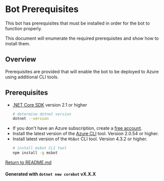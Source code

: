 # Bot Prerequisites
This bot has prerequisites that must be installed in order for the bot to function properly.

This document will enumerate the required prerequisites and show how to install them.

## Overview
Prerequisites are provided that will enable the bot to be deployed to Azure using additional CLI tools.

## Prerequisites
- [.NET Core SDK][2] version 2.1 or higher
	```bash
	# determine dotnet version
	dotnet --version
	```
- If you don't have an Azure subscription, create a [free account][3].
- Install the latest version of the [Azure CLI][4] tool. Version 2.0.54 or higher.
- Install latest version of the `MSBot` CLI tool. Version 4.3.2 or higher.
    ```bash
    # install msbot CLI tool
    npm install -g msbot
    ```
[Return to README.md][1]

#### Generated with `dotnet new corebot` vX.X.X

[1]: ./README.md
[2]: https://nodejs.org
[3]: https://azure.microsoft.com/free/
[4]: https://docs.microsoft.com/cli/azure/install-azure-cli?view=azure-cli-latest

